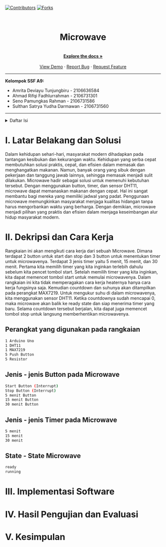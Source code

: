 [![Contributors][contributors-shield]][contributors-url]
[![Forks][forks-shield]][forks-url]

<!-- PROJECT LOGO -->
<br />
<div align="center">

  <h1 align="center">Microwave</h1>

  <p align="center">
    <br />
    <a href="https://github.com/rroiii/Electronic-Vault-Lock"><strong>Explore the docs »</strong></a>
    <br />
    <br />
    <a href="https://github.com/rroiii/Electronic-Vault-Lock">View Demo</a>
    ·
    <a href="https://github.com/rroiii/Electronic-Vault-Lock/issues">Report Bug</a>
    ·
    <a href="https://github.com/rroiii/Electronic-Vault-Lock/issues">Request Feature</a>
  </p>
</div>

___
**Kelompok SSF A9:**
+ Amrita Deviayu Tunjungbiru	- 2106636584
+ Ahmad Rifqi Fadhlurrahman - 2106731301
+ Seno Pamungkas Rahman - 2106731586
+ Sulthan Satrya Yudha Darmawan - 2106731560
___

<!-- TABLE OF CONTENTS -->
<details>
  <summary>Daftar Isi</summary>
  <ol>
    <li><a href="#latar-belakang">Latar Belakang</a></li>
    <li><a href="#dekripsi-dan-cara-kerja">Dekripsi dan Cara Kerja</a></li>
    <li><a href="#perangkat-yang-digunakan-pada-rangkaian">Perangkat yang digunakan pada rangkaian</a></li>
    <li><a href="#jenis---jenis-button-pada-microwave">Jenis - jenis Button pada Microwave</a></li>
    <li><a href="#jenis---jenis-timer-pada-microwave">Jenis - jenis Timer pada Microwave</a></li>
    <li><a href="#state---state-microwave">State - State Microwave</a></li>
  </ol>
</details>

# I. Latar Belakang dan Solusi
Dalam kehidupan sehari-hari, masyarakat modern dihadapkan pada tantangan kesibukan dan kekurangan waktu. Kehidupan yang serba cepat membutuhkan solusi praktis, cepat, dan efisien dalam memasak dan menghangatkan makanan. Namun, banyak orang yang sibuk dengan pekerjaan dan tanggung jawab lainnya, sehingga memasak menjadi sulit dilakukan. Microwave hadir sebagai solusi untuk memenuhi kebutuhan tersebut. Dengan menggunakan button, timer, dan sensor DHT11, microwave dapat memanaskan makanan dengan cepat. Hal ini sangat membantu bagi mereka yang memiliki jadwal yang padat. Penggunaan microwave memungkinkan masyarakat menjaga kualitas hidangan tanpa harus mengorbankan waktu yang berharga. Dengan demikian, microwave menjadi pilihan yang praktis dan efisien dalam menjaga keseimbangan alur hidup masyarakat modern.


# II. Dekripsi dan Cara Kerja
Rangkaian ini akan mengikuti cara kerja dari sebuah Microwave. Dimana terdapat 2 button untuk start dan stop dan 3 button untuk menentukan timer untuk microwavenya. Terdapat 3 jenis timer yaitu 5 menit, 15 menit, dan 30 menit. Pertama kita memilih timer yang kita inginkan terlebih dahulu sebelum kita pencet tombol start. Setelah memilih timer yang kita inginkan, kita dapat memencet tombol start untuk memulai microwavenya. Dalam rangkaian ini kita tidak memperagakan cara kerja heaternya hanya cara kerja fungsinya saja. Kemudian countdown dan suhunya akan ditampilkan pada perangkat MAX7219. Untuk mengukur suhu di dalam microwavenya, kita menggunakan sensor DHT11. Ketika countdownya sudah mencapai 0, maka microwave akan balik ke ready state dan siap menerima timer yang baru. Selama countdown tersebut berjalan, kita dapat juga memencet tombol stop untuk langsung memberhentikan microwavenya.
 
## Perangkat yang digunakan pada rangkaian
```bash
1 Arduino Uno
1 DHT11
1 MAX7219
5 Push Button
5 Resistor
``` 

## Jenis - jenis Button pada Microwave
```bash
Start Button (Interrupt)
Stop Button (Interrupt)
5 menit Button
15 menit Button
30 menit Button
```

## Jenis - jenis Timer pada Microwave
```bash
5 menit
15 menit
30 menit
```

## State - State Microwave
```bash
ready
running
```

# III. Implementasi Software

# IV. Hasil Pengujian dan Evaluasi

# V. Kesimpulan

<!-- MARKDOWN LINKS & IMAGES -->
  [contributors-shield]: https://img.shields.io/github/contributors/othneildrew/Best-README-Template.svg?style=for-the-badge
  [contributors-url]: https://github.com/rroiii/Electronic-Vault-Lock/graphs/contributors
  [forks-shield]: https://img.shields.io/github/forks/othneildrew/Best-README-Template.svg?style=for-the-badge
  [forks-url]: https://github.com/rroiii/Electronic-Vault-Lock/network/members
  
